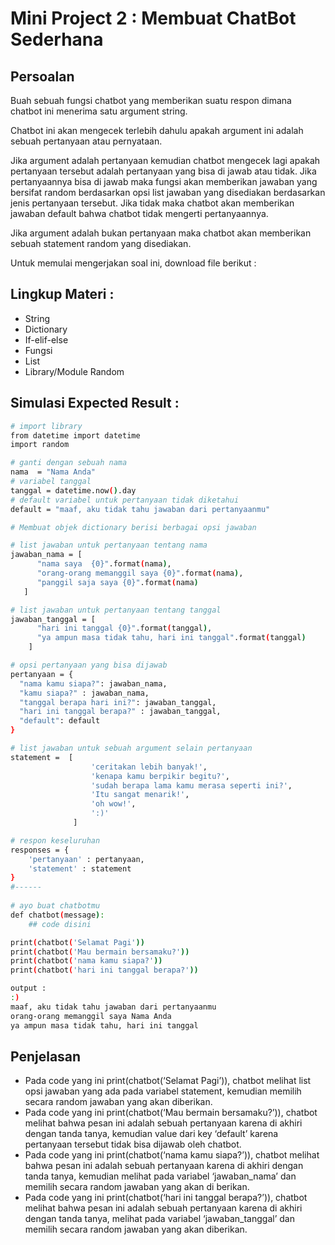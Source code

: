<h1>Mini Project 2 : Membuat ChatBot Sederhana</h1>
<h2>Persoalan</h2>

Buah sebuah fungsi chatbot yang memberikan suatu respon dimana chatbot ini menerima satu argument string.

Chatbot ini akan mengecek terlebih dahulu apakah argument ini adalah sebuah pertanyaan atau pernyataan.

Jika argument adalah pertanyaan kemudian chatbot mengecek lagi apakah pertanyaan tersebut adalah pertanyaan yang bisa di jawab atau tidak. Jika pertanyaannya bisa di jawab maka fungsi akan memberikan jawaban yang bersifat random berdasarkan opsi list jawaban yang disediakan berdasarkan jenis pertanyaan tersebut. Jika tidak maka chatbot akan memberikan jawaban default bahwa chatbot tidak mengerti pertanyaannya.

Jika argument adalah bukan pertanyaan maka chatbot akan memberikan sebuah statement random yang disediakan.

Untuk memulai mengerjakan soal ini, download file berikut :
<h2>Lingkup Materi :</h2>
<ul>
    <li>String</li>
    <li>Dictionary</li>
    <li>If-elif-else</li>
    <li>Fungsi</li>
    <li>List</li>
    <li>Library/Module Random</li>
</ul>

<h2>Simulasi Expected Result :</h2>

```sh
# import library
from datetime import datetime
import random

# ganti dengan sebuah nama
nama  = "Nama Anda"
# variabel tanggal
tanggal = datetime.now().day
# default variabel untuk pertanyaan tidak diketahui
default = "maaf, aku tidak tahu jawaban dari pertanyaanmu"

# Membuat objek dictionary berisi berbagai opsi jawaban

# list jawaban untuk pertanyaan tentang nama
jawaban_nama = [
      "nama saya  {0}".format(nama),
      "orang-orang memanggil saya {0}".format(nama),
      "panggil saja saya {0}".format(nama)
   ]

# list jawaban untuk pertanyaan tentang tanggal
jawaban_tanggal = [
      "hari ini tanggal {0}".format(tanggal),
      "ya ampun masa tidak tahu, hari ini tanggal".format(tanggal)
    ]

# opsi pertanyaan yang bisa dijawab
pertanyaan = {
  "nama kamu siapa?": jawaban_nama,
  "kamu siapa?" : jawaban_nama,
  "tanggal berapa hari ini?": jawaban_tanggal,
  "hari ini tanggal berapa?" : jawaban_tanggal,
  "default": default
}

# list jawaban untuk sebuah argument selain pertanyaan
statement =  [
                  'ceritakan lebih banyak!',
                  'kenapa kamu berpikir begitu?',
                  'sudah berapa lama kamu merasa seperti ini?',
                  'Itu sangat menarik!',
                  'oh wow!',
                  ':)'
              ]

# respon keseluruhan
responses = {
    'pertanyaan' : pertanyaan,
    'statement' : statement
}
#------
             
# ayo buat chatbotmu
def chatbot(message):
    ## code disini

print(chatbot('Selamat Pagi'))
print(chatbot('Mau bermain bersamaku?'))
print(chatbot('nama kamu siapa?'))
print(chatbot('hari ini tanggal berapa?'))

output :
:)
maaf, aku tidak tahu jawaban dari pertanyaanmu
orang-orang memanggil saya Nama Anda
ya ampun masa tidak tahu, hari ini tanggal
```

<h2>Penjelasan</h2>
<ul>
    <li>Pada code yang ini print(chatbot(‘Selamat Pagi’)), chatbot melihat list opsi jawaban yang ada pada variabel statement, kemudian memilih secara random jawaban yang akan diberikan.</li>
    <li>Pada code yang ini print(chatbot(‘Mau bermain bersamaku?’)), chatbot melihat bahwa pesan ini adalah sebuah pertanyaan karena di akhiri dengan tanda tanya, kemudian value dari key ‘default’ karena pertanyaan tersebut tidak bisa dijawab oleh chatbot.</li>
    <li>Pada code yang ini print(chatbot(‘nama kamu siapa?’)), chatbot melihat bahwa pesan ini adalah sebuah pertanyaan karena di akhiri dengan tanda tanya, kemudian melihat pada variabel ‘jawaban_nama’ dan memilih secara random jawaban yang akan di berikan.</li>
    <li>Pada code yang ini print(chatbot(‘hari ini tanggal berapa?’)), chatbot melihat bahwa pesan ini adalah sebuah pertanyaan karena di akhiri dengan tanda tanya, melihat pada variabel ‘jawaban_tanggal’ dan memilih secara random jawaban yang akan diberikan.</li>
</ul>